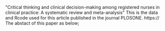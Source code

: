"Critical thinking and clinical decision-making among registered nurses in clinical practice: A systematic review and meta-analysis"
  This is the data and Rcode used for this article published in the journal PLOSONE. https://
  The abstact of this paper as below;

